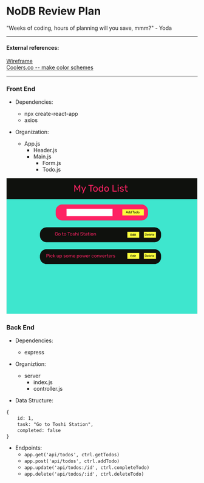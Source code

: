 # NoDB Review Plan
<p>"Weeks of coding, hours of planning will you save, mmm?" - Yoda</p>

<hr/>

#### External references:
<a href="https://www.figma.com/file/Jx6eY8CFJDWceGBJogII7M/NoDB-Review?node-id=0%3A1">Wireframe</a></br>
<a href="www.coolers.co">Coolers.co -- make color schemes</a>
<hr/>

### Front End
- Dependencies:
    - npx create-react-app
    - axios

- Organization:
    - App.js
        - Header.js
        - Main.js
            - Form.js
            - Todo.js

<img alt="wireframe" src="./public/wireframe.png"/>


### Back End
- Dependencies:
    - express

- Organiztion:
    - server
        - index.js
        - controller.js

- Data Structure:
```JS
{
    id: 1,
    task: "Go to Toshi Station",
    completed: false
}
```

- Endpoints:
    - `app.get('api/todos', ctrl.getTodos)`
    - `app.post('api/todos', ctrl.addTodo)`
    - `app.update('api/todos:/id', ctrl.completeTodo)`
    - `app.delete('api/todos/:id', ctrl.deleteTodo)`